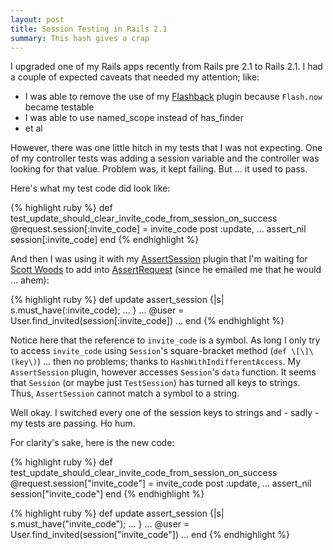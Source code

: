 ```yaml
---
layout: post
title: Session Testing in Rails 2.1
summary: This hash gives a crap
---
```


I upgraded one of my Rails apps recently from Rails pre 2.1 to Rails 2.1. I had a couple of expected caveats that needed my attention; like:

* I was able to remove the use of my [Flashback](/2008/1/18/flashback-to-flash-now) plugin because `Flash.now` became testable
* I was able to use named\_scope instead of has\_finder
* et al

However, there was one little hitch in my tests that I was not expecting. One of my controller tests was adding a session variable and the controller was looking for that value. Problem was, it kept failing. But ... it used to pass.

Here's what my test code did look like:

{% highlight ruby %}
def test_update_should_clear_invite_code_from_session_on_success
  @request.session[:invite_code] = invite_code
  post :update, ...
  assert_nil session[:invite_code]
end
{% endhighlight %}

And then I was using it with my [AssertSession](/2008/1/9/assertsession) plugin that I'm waiting for [Scott Woods](http://workingwithrails.com/person/5938-scott-woods) to add into [AssertRequest](http://validaterequest.rubyforge.org/) (since he emailed me that he would ... ahem):

{% highlight ruby %}
def update
  assert_session {|s| s.must_have(:invite_code); ... }
  ...
  @user = User.find_invited(session[:invite_code])
  ...
end
{% endhighlight %}

Notice here that the reference to `invite_code` is a symbol. As long I only try to access `invite_code` using `Session`'s square-bracket method (`def \[\]\(key\)`) ... then no problems; thanks to `HashWithIndifferentAccess`. My `AssertSession` plugin, however accesses `Session`'s `data` function. It seems that `Session` (or maybe just `TestSession`) has turned all keys to strings. Thus, `AssertSession` cannot match a symbol to a string.

Well okay. I switched every one of the session keys to strings and - sadly - my tests are passing. Ho hum.

For clarity's sake, here is the new code:

{% highlight ruby %}
def test_update_should_clear_invite_code_from_session_on_success
  @request.session["invite_code"] = invite_code
  post :update, ...
  assert_nil session["invite_code"]
end
{% endhighlight %}

{% highlight ruby %}
def update
  assert_session {|s| s.must_have("invite_code"); ... }
  ...
  @user = User.find_invited(session["invite_code"])
  ...
end
{% endhighlight %}